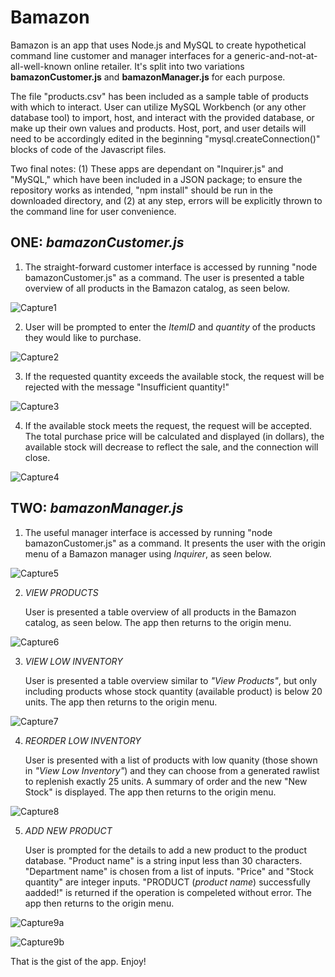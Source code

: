 # Bamazon

Bamazon is an app that uses Node.js and MySQL to create hypothetical command line customer and manager interfaces for a generic-and-not-at-all-well-known online retailer. It's split into two variations **bamazonCustomer.js** and **bamazonManager.js** for each purpose.

The file "products.csv" has been included as a sample table of products with which to interact. User can utilize MySQL Workbench (or any other database tool) to import, host, and interact with the provided database, or make up their own values and products. Host, port, and user details will need to be accordingly edited in the beginning "mysql.createConnection()" blocks of code of the Javascript files.

Two final notes: (1) These apps are dependant on "Inquirer.js" and "MySQL," which have been included in a JSON package; to ensure the repository works as intended, "npm install" should be run in the downloaded directory, and (2) at any step, errors will be explicitly thrown to the command line for user convenience.

## **ONE:** *bamazonCustomer.js*

1. The straight-forward customer interface is accessed by running "node bamazonCustomer.js" as a command. The user is presented a table overview of all products in the Bamazon catalog, as seen below.

![Capture1](/images/Capture1.PNG)

2. User will be prompted to enter the *ItemID* and *quantity* of the products they would like to purchase.

![Capture2](/images/Capture2.PNG)

3. If the requested quantity exceeds the available stock, the request will be rejected with the message "Insufficient quantity!"

![Capture3](/images/Capture3_insufficient.PNG)

4. If the available stock meets the request, the request will be accepted. The total purchase price will be calculated and displayed (in dollars), the available stock will decrease to reflect the sale, and the connection will close.

![Capture4](/images/Capture4_success.PNG)

## **TWO:** *bamazonManager.js*

1. The useful manager interface is accessed by running "node bamazonCustomer.js" as a command. It presents the user with the origin menu of a Bamazon manager using *Inquirer*, as seen below.

![Capture5](/images/Capture5.PNG)

2. *VIEW PRODUCTS*

    User is presented a table overview of all products in the Bamazon catalog, as seen below. The app then returns to the origin menu.

![Capture6](/images/Capture6.PNG)

3. *VIEW LOW INVENTORY*

    User is presented a table overview similar to *"View Products"*, but only including products whose stock quantity (available product) is below 20 units. The app then returns to the origin menu.

![Capture7](/images/Capture7.PNG)

4. *REORDER LOW INVENTORY*

    User is presented with a list of products with low quanity (those shown in *"View Low Inventory"*) and they can choose from a generated rawlist to replenish exactly 25 units. A summary of order and the new "New Stock" is displayed. The app then returns to the origin menu.

![Capture8](/images/Capture8.PNG)

5. *ADD NEW PRODUCT*

    User is prompted for the details to add a new product to the product database. "Product name" is a string input less than 30 characters. "Department name" is chosen from a list of inputs. "Price" and "Stock quantity" are integer inputs. "PRODUCT (*product name*) successfully aadded!" is returned if the operation is compeleted without error. The app then returns to the origin menu.

![Capture9a](/images/Capture9a.PNG)

![Capture9b](/images/Capture9b.PNG)

That is the gist of the app. Enjoy!
